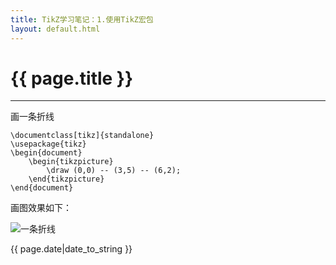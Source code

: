 ```yaml
---
title: TikZ学习笔记：1.使用TikZ宏包
layout: default.html
---
```


# {{ page.title }}

----------------------------------
画一条折线

```
\documentclass[tikz]{standalone}
\usepackage{tikz}
\begin{document}
    \begin{tikzpicture}
        \draw (0,0) -- (3,5) -- (6,2);
    \end{tikzpicture}
\end{document}
```

画图效果如下：

![一条折线](https://SongNingSDUT.github.io/img/tikz-1-1.jpg "一条折线")

{{ page.date|date_to_string }}